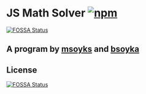# JS Math Solver [![npm](https://nodei.co/npm/msoyks-math-solver.png)](https://npmjs.org/package/msoyks-math-solver)
[![FOSSA Status](https://app.fossa.io/api/projects/git%2Bgithub.com%2Fmsoyks%2Fjs-math-solver.svg?type=shield)](https://app.fossa.io/projects/git%2Bgithub.com%2Fmsoyks%2Fjs-math-solver?ref=badge_shield)
## A program by [msoyks](https://github.com/msoyks) and [bsoyka](https://github.com/bsoyka)


## License
[![FOSSA Status](https://app.fossa.io/api/projects/git%2Bgithub.com%2Fmsoyks%2Fjs-math-solver.svg?type=large)](https://app.fossa.io/projects/git%2Bgithub.com%2Fmsoyks%2Fjs-math-solver?ref=badge_large)